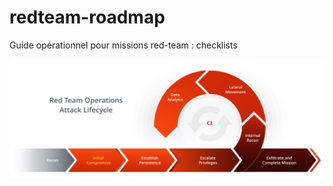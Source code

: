 # redteam-roadmap
Guide opérationnel  pour missions red-team : checklists

![Description de l'image](./images/5654334534-588895003.jpg)

